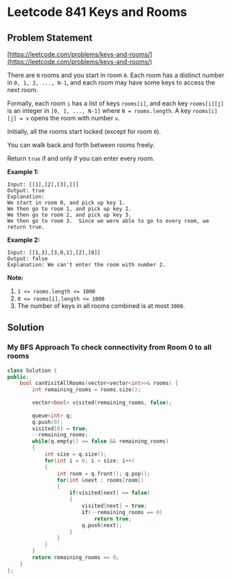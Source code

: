 # Leetcode 841 Keys and Rooms

## Problem Statement

[https://leetcode.com/problems/keys-and-rooms/](https://leetcode.com/problems/keys-and-rooms/)

There are `N` rooms and you start in room `0`.  Each room has a distinct number in `0, 1, 2, ..., N-1`, and each room may have some keys to access the next room. 

Formally, each room `i` has a list of keys `rooms[i]`, and each key `rooms[i][j]` is an integer in `[0, 1, ..., N-1]` where `N = rooms.length`.  A key `rooms[i][j] = v` opens the room with number `v`.

Initially, all the rooms start locked \(except for room `0`\). 

You can walk back and forth between rooms freely.

Return `true` if and only if you can enter every room.

**Example 1:**

```text
Input: [[1],[2],[3],[]]
Output: true
Explanation:  
We start in room 0, and pick up key 1.
We then go to room 1, and pick up key 2.
We then go to room 2, and pick up key 3.
We then go to room 3.  Since we were able to go to every room, we return true.
```

**Example 2:**

```text
Input: [[1,3],[3,0,1],[2],[0]]
Output: false
Explanation: We can't enter the room with number 2.
```

**Note:**

1. `1 <= rooms.length <= 1000`
2. `0 <= rooms[i].length <= 1000`
3. The number of keys in all rooms combined is at most `3000`.

## Solution

### My BFS Approach To check connectivity from Room 0 to all rooms

```cpp
class Solution {
public:
    bool canVisitAllRooms(vector<vector<int>>& rooms) {
        int remaining_rooms = rooms.size();
        
        vector<bool> visited(remaining_rooms, false);
        
        queue<int> q;
        q.push(0);
        visited[0] = true;
        --remaining_rooms;
        while(q.empty() == false && remaining_rooms)
        {
            int size = q.size();
            for(int i = 0; i < size; i++)
            {
                int room = q.front(); q.pop();
                for(int &next : rooms[room])
                {
                    if(visited[next] == false)
                    {
                        visited[next] = true;
                        if(--remaining_rooms == 0)
                            return true;
                        q.push(next);
                    }
                }
            }
        }
        return remaining_rooms == 0;
    }
};
```



